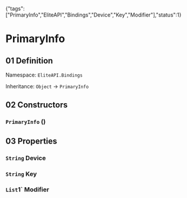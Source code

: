 {"tags":["PrimaryInfo","EliteAPI","Bindings","Device","Key","Modifier"],"status":1}

# PrimaryInfo

## 01 Definition

Namespace: `EliteAPI.Bindings`

Inheritance: `Object` → `PrimaryInfo`

## 02 Constructors

### `PrimaryInfo` ()

## 03 Properties

### `String` Device

### `String` Key

### `List`1` Modifier

